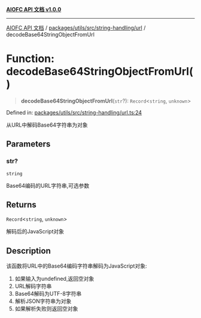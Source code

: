 [**AIOFC API 文档 v1.0.0**](../../../../../../README.md)

***

[AIOFC API 文档](../../../../../../modules.md) / [packages/utils/src/string-handling/url](../README.md) / decodeBase64StringObjectFromUrl

# Function: decodeBase64StringObjectFromUrl()

> **decodeBase64StringObjectFromUrl**(`str`?): `Record`\<`string`, `unknown`\>

Defined in: [packages/utils/src/string-handling/url.ts:24](https://github.com/aiofc-nx/aiofc-server-20250113/blob/c42968e9d610c830827b0ce80268360670d99c8b/packages/utils/src/string-handling/url.ts#L24)

从URL中解码Base64字符串为对象

## Parameters

### str?

`string`

Base64编码的URL字符串,可选参数

## Returns

`Record`\<`string`, `unknown`\>

解码后的JavaScript对象

## Description

该函数将URL中的Base64编码字符串解码为JavaScript对象:
1. 如果输入为undefined,返回空对象
2. URL解码字符串
3. Base64解码为UTF-8字符串
4. 解析JSON字符串为对象
5. 如果解析失败则返回空对象
